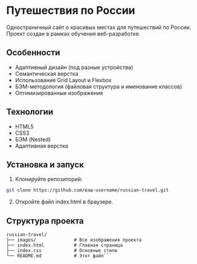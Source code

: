 # Путешествия по России

Одностраничный сайт о красивых местах для путешествий по России. Проект создан в рамках обучения веб-разработке.

## Особенности

- Адаптивный дизайн (под разные устройства)
- Семантическая верстка
- Использование Grid Layout и Flexbox
- БЭМ-методология (файловая структура и именование классов)
- Оптимизированные изображения

## Технологии

- HTML5
- CSS3
- БЭМ (Nested)
- Адаптивная верстка

## Установка и запуск

1. Клонируйте репозиторий:
```bash
git clone https://github.com/ваш-username/russian-travel.git
```
2. Откройте файл index.html в браузере.

## Структура проекта
```
russian-travel/
├── images/              # Все изображения проекта
├── index.html           # Главная страница
├── index.css            # Основные стили
└── README.md            # Этот файл```
